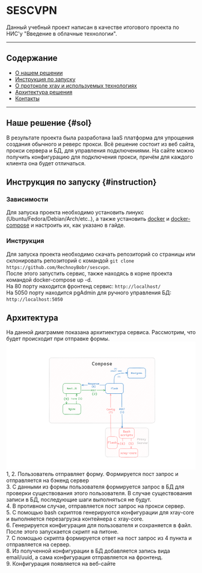 # SESCVPN
Данный учебный проект написан в качестве итогового проекта по НИС'у "Введение в облачные технологии". 

---

## Содержание
- [О нашем решении](#sol)
- [Инструкция по запуску](#instruction)
- [О протоколе xray и используемых технологиях]()
- [Архитектура решения]()
- [Контакты]()
---
## Наше решение {#sol}
В результате проекта была разработана IaaS платформа для упрощения создания обычного и реверс прокси. Всё решение состоит из веб сайта, прокси сервера и БД, для управления подключениями. На сайте можно получить конфигурацию для подключения прокси, причём для каждого клиента она будет отличаться.

## Инструкция по запуску {#instruction}
### Зависимости
Для запуска проекта необходимо установить линукс (Ubuntu/Fedora/Debian/Arch/etc..), а также установить <a target="_blank" href="https://docs.docker.com/engine/install/">docker</a> и <a target="_blank" href="https://docs.docker.com/compose/install/linux/#install-using-the-repository">docker-compose</a> и настроить их, как указано в гайде.
### Инструкция
Для запуска проекта необходимо скачать репозиторий со страницы или склонировать репозиторий с командой `git clone https://github.com/RechnoyBobr/sescvpn`. <br>
После этого запустить сервис, также находясь в корне проекта командой docker-compose up -d. <br>
На 80 порту находится фронтенд сервис: `http://localhost/` <br>
На 5050 порту находится pgAdmin для ручного управления БД: ```http://localhost:5050```


<h2 id="arch">Архитектура</h2>
На данной диаграмме показана архитиектура сервиса. Рассмотрим, что будет происходит при отправке формы.
<img alt="architecture" src="./readme-assets/architecture.png">
1, 2. Пользователь отправляет форму. Формируется пост запрос и отправляется на бэкенд сервер <br>
3. С данными из формы пользователя формируется запрос в БД для проверки существования этого пользователя. В случае существования записи в БД, последующие шаги выполняться не будут. <br>
4. В противном случае, отправляется пост запрос на прокси сервер. <br>
5. С помощью bash скриптов генерируются конфигурации для xray-core и выполняется перезагрузка контейнера с xray-core. <br>
6. Генерируется конфигурация для пользователя и сохраняется в файл. После этого запускается скрипт на питоне. <br>
7. С помощью скрипта формируется ответ на пост запрос из 4 пункта и отправляется на сервер. <br>
8. Из полученной конфигурации в БД добавляется запись вида email/uuid, а сама конфигурация отправляется на фронтенд. <br>
9. Конфигурация появляется на веб-сайте
